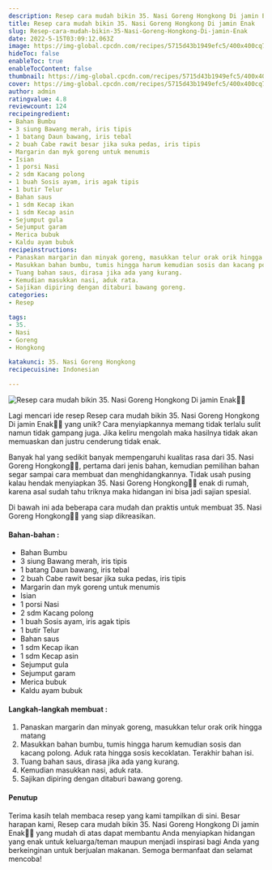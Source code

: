 ```yaml
---
description: Resep cara mudah bikin 35. Nasi Goreng Hongkong Di jamin Enak"
title: Resep cara mudah bikin 35. Nasi Goreng Hongkong Di jamin Enak
slug: Resep-cara-mudah-bikin-35-Nasi-Goreng-Hongkong-Di-jamin-Enak
date: 2022-5-15T03:09:12.063Z
image: https://img-global.cpcdn.com/recipes/5715d43b1949efc5/400x400cq70/photo.jpg
hideToc: false
enableToc: true
enableTocContent: false
thumbnail: https://img-global.cpcdn.com/recipes/5715d43b1949efc5/400x400cq70/photo.jpg
cover: https://img-global.cpcdn.com/recipes/5715d43b1949efc5/400x400cq70/photo.jpg
author: admin
ratingvalue: 4.8
reviewcount: 124
recipeingredient:
- Bahan Bumbu
- 3 siung Bawang merah, iris tipis
- 1 batang Daun bawang, iris tebal
- 2 buah Cabe rawit besar jika suka pedas, iris tipis
- Margarin dan myk goreng untuk menumis
- Isian
- 1 porsi Nasi
- 2 sdm Kacang polong
- 1 buah Sosis ayam, iris agak tipis
- 1 butir Telur
- Bahan saus
- 1 sdm Kecap ikan
- 1 sdm Kecap asin
- Sejumput gula
- Sejumput garam
- Merica bubuk
- Kaldu ayam bubuk
recipeinstructions:
- Panaskan margarin dan minyak goreng, masukkan telur orak orik hingga matang
- Masukkan bahan bumbu, tumis hingga harum kemudian sosis dan kacang polong. Aduk rata hingga sosis kecoklatan. Terakhir bahan isi.
- Tuang bahan saus, dirasa jika ada yang kurang.
- Kemudian masukkan nasi, aduk rata.
- Sajikan dipiring dengan ditaburi bawang goreng.
categories:
- Resep

tags:
- 35.
- Nasi
- Goreng
- Hongkong

katakunci: 35. Nasi Goreng Hongkong
recipecuisine: Indonesian

---
```


![Resep cara mudah bikin 35. Nasi Goreng Hongkong Di jamin Enak👩‍🍳](https://img-global.cpcdn.com/recipes/5715d43b1949efc5/400x400cq70/photo.jpg)

Lagi mencari ide resep Resep cara mudah bikin 35. Nasi Goreng Hongkong Di jamin Enak👩‍🍳 yang unik? Cara menyiapkannya memang tidak terlalu sulit namun tidak gampang juga. Jika keliru mengolah maka hasilnya tidak akan memuaskan dan justru cenderung tidak enak.

Banyak hal yang sedikit banyak mempengaruhi kualitas rasa dari 35. Nasi Goreng Hongkong👩‍🍳, pertama dari jenis bahan, kemudian pemilihan bahan segar sampai cara membuat dan menghidangkannya. Tidak usah pusing kalau hendak menyiapkan 35. Nasi Goreng Hongkong👩‍🍳 enak di rumah, karena asal sudah tahu triknya maka hidangan ini bisa jadi sajian spesial.

Di bawah ini ada beberapa cara mudah dan praktis untuk membuat 35. Nasi Goreng Hongkong👩‍🍳 yang siap dikreasikan.

<!--inarticleads1-->

#### Bahan-bahan :

- Bahan Bumbu
- 3 siung Bawang merah, iris tipis
- 1 batang Daun bawang, iris tebal
- 2 buah Cabe rawit besar jika suka pedas, iris tipis
- Margarin dan myk goreng untuk menumis
- Isian
- 1 porsi Nasi
- 2 sdm Kacang polong
- 1 buah Sosis ayam, iris agak tipis
- 1 butir Telur
- Bahan saus
- 1 sdm Kecap ikan
- 1 sdm Kecap asin
- Sejumput gula
- Sejumput garam
- Merica bubuk
- Kaldu ayam bubuk

<!--inarticleads2-->

#### Langkah-langkah membuat :

1. Panaskan margarin dan minyak goreng, masukkan telur orak orik hingga matang
1. Masukkan bahan bumbu, tumis hingga harum kemudian sosis dan kacang polong. Aduk rata hingga sosis kecoklatan. Terakhir bahan isi.
1. Tuang bahan saus, dirasa jika ada yang kurang.
1. Kemudian masukkan nasi, aduk rata.
1. Sajikan dipiring dengan ditaburi bawang goreng.

#### Penutup

Terima kasih telah membaca resep yang kami tampilkan di sini. Besar harapan kami, Resep cara mudah bikin 35. Nasi Goreng Hongkong Di jamin Enak👩‍🍳 yang mudah di atas dapat membantu Anda menyiapkan hidangan yang enak untuk keluarga/teman maupun menjadi inspirasi bagi Anda yang berkeinginan untuk berjualan makanan. Semoga bermanfaat dan selamat mencoba!